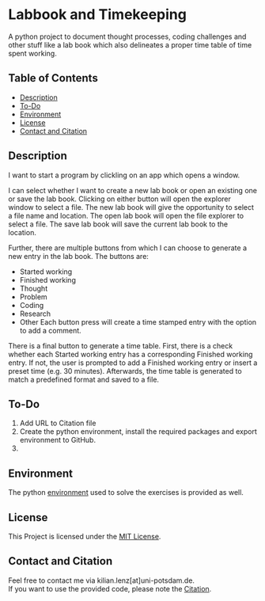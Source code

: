 # Labbook and Timekeeping
A python project to document thought processes, coding challenges and other stuff like a lab book which also delineates a proper time table of time spent working.

## Table of Contents
- [Description](#description)
- [To-Do](#to-do)
- [Environment](#environment)
- [License](#license)
- [Contact and Citation](#contact-and-citation)

## Description
I want to start a program by clickling on an app which opens a window. 

I can select whether I want to create a new lab book or open an existing one or save the lab book. Clicking on either button will open the explorer window to select a file. The new lab book will give the opportunity to select a file name and location. The open lab book will open the file explorer to select a file. The save lab book will save the current lab book to the location.

Further, there are multiple buttons from which I can choose to generate a new entry in the lab book. The buttons are:
* Started working
* Finished working
* Thought
* Problem
* Coding
* Research
* Other
Each button press will create a time stamped entry with the option to add a comment.

There is a final button to generate a time table. First, there is a check whether each Started working entry has a corresponding Finished working entry. If not, the user is prompted to add a Finished working entry or insert a preset time (e.g. 30 minutes). Afterwards, the time table is generated to match a predefined format and saved to a file.

## To-Do

1. Add URL to Citation file
1. Create the python environment, install the required packages and export environment to GitHub.
1. 

## Environment
The python [environment](environment.yml) used to solve the exercises is provided as well.

## License
This Project is licensed under the [MIT License](LICENSE).

## Contact and Citation
Feel free to contact me via kilian.lenz[at]uni-potsdam.de.\
If you want to use the provided code, please note the [Citation](CITATION.cff).